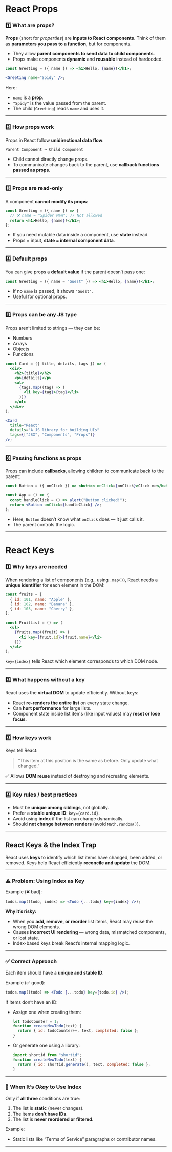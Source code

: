 # **React Props**

### **1️⃣ What are props?**

**Props** (short for _properties_) are **inputs to React components**.
Think of them as **parameters you pass to a function**, but for components.

- They allow **parent components to send data to child components**.
- Props make components **dynamic** and **reusable** instead of hardcoded.

```jsx
const Greeting = ({ name }) => <h1>Hello, {name}!</h1>;

<Greeting name="Spidy" />;
```

Here:

- `name` is a **prop**.
- `"Spidy"` is the value passed from the parent.
- The child (`Greeting`) reads `name` and uses it.

---

### **2️⃣ How props work**

Props in React follow **unidirectional data flow**:

```
Parent Component → Child Component
```

- Child cannot directly change props.
- To communicate changes back to the parent, use **callback functions passed as props**.

---

### **3️⃣ Props are read-only**

A component **cannot modify its props**:

```jsx
const Greeting = ({ name }) => {
  // ❌ name = "Spider Man"; // Not allowed
  return <h1>Hello, {name}!</h1>;
};
```

- If you need mutable data inside a component, use **state** instead.
- Props = input, **state = internal component data**.

---

### **4️⃣ Default props**

You can give props a **default value** if the parent doesn’t pass one:

```jsx
const Greeting = ({ name = "Guest" }) => <h1>Hello, {name}!</h1>;
```

- If no `name` is passed, it shows `"Guest"`.
- Useful for optional props.

---

### **5️⃣ Props can be any JS type**

Props aren’t limited to strings — they can be:

- Numbers
- Arrays
- Objects
- Functions

```jsx
const Card = ({ title, details, tags }) => (
  <div>
    <h2>{title}</h2>
    <p>{details}</p>
    <ul>
      {tags.map((tag) => (
        <li key={tag}>{tag}</li>
      ))}
    </ul>
  </div>
);

<Card
  title="React"
  details="A JS library for building UIs"
  tags={["JSX", "Components", "Props"]}
/>;
```

---

### **6️⃣ Passing functions as props**

Props can include **callbacks**, allowing children to communicate back to the parent:

```jsx
const Button = ({ onClick }) => <button onClick={onClick}>Click me</button>;

const App = () => {
  const handleClick = () => alert("Button clicked!");
  return <Button onClick={handleClick} />;
};
```

- Here, `Button` doesn’t know what `onClick` does — it just calls it.
- The parent controls the logic.

---

# **React Keys**

### **1️⃣ Why keys are needed**

When rendering a list of components (e.g., using `.map()`), React needs a **unique identifier** for each element in the DOM:

```jsx
const fruits = [
  { id: 101, name: "Apple" },
  { id: 102, name: "Banana" },
  { id: 103, name: "Cherry" },
];

const FruitList = () => (
  <ul>
    {fruits.map((fruit) => (
      <li key={fruit.id}>{fruit.name}</li>
    ))}
  </ul>
);
```

`key={index}` tells React which element corresponds to which DOM node.

---

### **2️⃣ What happens without a key**

React uses the **virtual DOM** to update efficiently. Without keys:

- React **re-renders the entire list** on every state change.
- Can **hurt performance** for large lists.
- Component state inside list items (like input values) may **reset or lose focus**.

---

### **3️⃣ How keys work**

Keys tell React:

> “This item at this position is the same as before. Only update what changed.”

✅ Allows **DOM reuse** instead of destroying and recreating elements.

---

### **4️⃣ Key rules / best practices**

- Must be **unique among siblings**, not globally.
- Prefer a **stable unique ID**: `key={card.id}`.
- Avoid using **index** if the list can change dynamically.
- Should **not change between renders** (avoid `Math.random()`).

---

## **React Keys & the Index Trap**

React uses **keys** to identify which list items have changed, been added, or removed.
Keys help React efficiently **reconcile and update** the DOM.

---

### ⚠️ Problem: Using Index as Key

Example (❌ bad):

```jsx
todos.map((todo, index) => <Todo {...todo} key={index} />);
```

**Why it’s risky:**

- When you **add, remove, or reorder** list items, React may reuse the wrong DOM elements.
- Causes **incorrect UI rendering** — wrong data, mismatched components, or lost state.
- Index-based keys break React’s internal mapping logic.

---

### ✅ Correct Approach

Each item should have a **unique and stable ID**.

Example (✅ good):

```jsx
todos.map((todo) => <Todo {...todo} key={todo.id} />);
```

If items don’t have an ID:

- Assign one when creating them:

  ```js
  let todoCounter = 1;
  function createNewTodo(text) {
    return { id: todoCounter++, text, completed: false };
  }
  ```

- Or generate one using a library:

  ```js
  import shortid from "shortid";
  function createNewTodo(text) {
    return { id: shortid.generate(), text, completed: false };
  }
  ```

---

### 🧩 When It’s _Okay_ to Use Index

Only if **all three** conditions are true:

1. The list is **static** (never changes).
2. The items **don’t have IDs**.
3. The list is **never reordered or filtered**.

Example:

- Static lists like “Terms of Service” paragraphs or contributor names.

---

